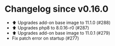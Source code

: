 # Changelog since v0.16.0
- ⬆️ Upgrades add-on base image to 11.1.0 (#288) 
- ⬆️ Upgrades php8 to 8.0.16-r0 (#287) 
- ⬆️ Upgrades add-on base image to 11.0.1 (#279) 
- Fix patch error on startup (#277) 
